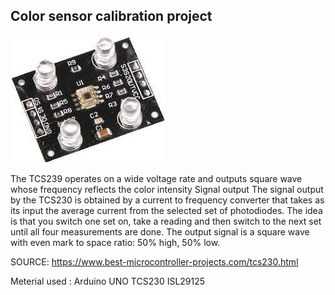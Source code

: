 Color sensor calibration project
----

![](https://raw.githubusercontent.com/AlexandrosPanag/My_Arduino_Projects/main/Color%20Sensor%20Caliration/TCS_Sensor.jpg)


The TCS239 operates on a wide voltage rate and outputs square wave whose frequency reflects the color intensity
 Signal output
The signal output by the TCS230 is obtained by a current to frequency converter that takes as its input the average current from the selected set of photodiodes. 
The idea is that you switch one set on, take a reading and then switch to the next set until all four measurements are done. 
The output signal is a square wave with even mark to space ratio: 50% high, 50% low.



SOURCE: https://www.best-microcontroller-projects.com/tcs230.html



Meterial used : Arduino UNO
                 TCS230
                 ISL29125
